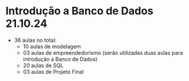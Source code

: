 # Introdução a Banco de Dados 21.10.24

- 36 aulas no total:
  - 10 aulas de modelagem
  - 03 aulas de empreendedorismo (serão utilizadas duas aulas para introdução a Banco de Dados)
  - 20 aulas de SQL
  - 03 aulas de Projeto Final